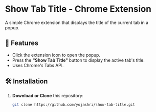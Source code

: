 # Show Tab Title - Chrome Extension

A simple Chrome extension that displays the title of the current tab in a popup.

## 📌 Features
- Click the extension icon to open the popup.
- Press the **"Show Tab Title"** button to display the active tab's title.
- Uses Chrome's Tabs API.

## 🛠️ Installation

1. **Download or Clone** this repository:
   ```bash
   git clone https://github.com/yojashri/show-tab-title.git
